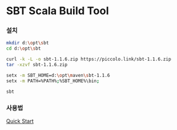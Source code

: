 # SBT Scala Build Tool

### 설치
```sh
mkdir d:\opt\sbt
cd d:\opt\sbt

curl -k -L -o sbt-1.1.6.zip https://piccolo.link/sbt-1.1.6.zip
tar -xzvf sbt-1.1.6.zip

setx -m SBT_HOME=d:\opt\maven\sbt-1.1.6
setx -m PATH=%PATH%;%SBT_HOME%\bin;

sbt
```


### 사용법

[Quick Start](sbt_00.md)